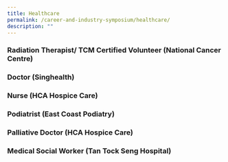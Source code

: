 ```yaml
---
title: Healthcare
permalink: /career-and-industry-symposium/healthcare/
description: ""
---
```

### **Radiation Therapist/ TCM Certified Volunteer** (National Cancer Centre)





### **Doctor** (Singhealth)





### **Nurse** (HCA Hospice Care)





### **Podiatrist** (East Coast Podiatry)





### **Palliative Doctor** (HCA Hospice Care)





### **Medical Social Worker** (Tan Tock Seng Hospital)